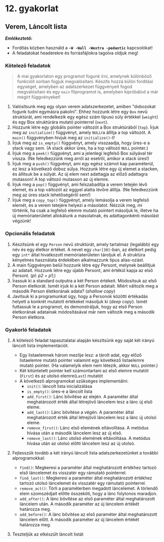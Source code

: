 # 12. gyakorlat

## Verem, Láncolt lista

***Emlékeztető:***
- Fordítás közben használd a **`-W -Wall -Wextra -pedantic`** kapcsolókat!
- A feladatokat headerekre és forrásfájlokra tagolva oldjuk meg!

### Kötelező feladatok
> A mai gyakorlaton egy programot fogunk írni, amelynek különböző funkcióit sorban fogjuk megvalósítani. Készíts hozzá külön fordítási egységet, amelyben az adatszerkezet függvényeit fogod megvalósítani és egy `main` főprogramot is, amelyben kipróbálod a már megírt függvényeket!

1. Valósítsunk meg egy olyan verem adatszerkezetet, amiben "dobozokat fogunk tudni egymásra pakolni". Ehhez hozzunk létre egy `Box` nevű struktúrát, ami rendelkezik egy egész szám típusú súly értékkel (`weight`) és egy Box struktúrára mutató pointerrel (`next`).
2. Hozzunk létre egy globális pointer változót a Box struktúrából (`top`). Írjuk meg az `initialize()` függvényt, amely `NULL`ra állítja a top változót. A `main()` függvényben hívjuk meg az `initialize()`-t!
3. Írjuk meg az `is_empty()` függvényt, amely visszaadja, hogy üres-e a stack vagy sem. (A stack akkor üres, ha a top változó `NULL` pointer.)
4. Írjuk meg a `peek()` függvényt, ami a jelenlegi legfelső Box súlyával tér vissza. (Ne feledkezzünk meg arról az esetről, amikor a stack üres!)
5. Írjuk meg a `push()` függvényt, ami egy egész számot kap paraméterül, ez lesz a következő doboz súlya. Hozzunk létre egy új elemet a stacken, és állítsuk be a súlyát. Az új elem next adattagja az előző adattagra mutasson! A top változó mutasson az új elemre.
6. Írjuk meg a `pop()` függvényt, ami felszabadítja a verem tetején lévő elemet, és a top változót az eggyel alatta lévőre állítja. (Ne feledkezzünk meg az üres stack lehetőségéről sem!)
7. Írjuk meg a `copy_top()` függvényt, amely lemásolja a verem legfelső elemét, és a verem tetejére helyezi a másolatot. Nézzük meg, mi történik, ha csak a legfelső elemre mutató pointert másoljuk le, illetve ha új memóriaterületet allokálunk a másolatnak, és adattagonkénti másolást végzünk!

### Opcionális feladatok

1. Készítsünk el egy `Person` nevű struktúrát, amely tartalmaz (legalább) egy név és egy életkor értéket. A nevet egy `char[30]`-ban, az életkort pedig egy `int*` által hivatkozott memóriaterületen tároljuk el. A struktúra kényelmes használata érdekében alkalmazzunk típus alias-ozást.
2. A main függvényen belül hozzunk létre egy Persont, melynek beállítjuk az adatait. Hozzunk létre egy újabb Persont, ami értékül kapja az első Persont. (*pl: p2 = p1;*)
3. Írassuk ki a standard outputra a két Person értékeit. Módosítsuk az első Person életkorát. Ismét írjuk ki a két Person adatait. Miért változik meg a második Person életkorának adata? (*shallow copy*)
4. Javítsuk ki a programunkat úgy, hogy a Personok közötti értékadás helyett a konkrét mutatott értékeket másoljuk ki (*deep copy*). Ismét futtassuk le a programot, és demonstráljuk, hogy az első Person életkorának adatainak módosításával már nem változik meg a második Person életkora.

### Gyakorló feladatok

1. A kötelező feladat tapasztalatai alapján készítsünk egy saját két irányú láncolt lista implementációt.
    - Egy listaelemnek három mezője lesz: a tárolt adat, egy előző listaelemre mutató pointer valamint egy következő listaelemre mutató pointer. (Ha valamelyik elem nem létezik, akkor `NULL` pointer.)
    - Két kitüntetett pointer kell számontartani az első elemre mutatót (`First`) és az utolsó elemre(`Last`) mutatót
    - A következő alprogramokat szükséges implementálni:
        - `init()`: láncolt lista inicializálása
        - `is_empty()`: üres-e a láncolt lista
        - `add_first()`: Lánc bővítése az elején. A paraméter által meghatározott érték által létrejövő láncelem lesz a lánc új első eleme.
        - `add_last()`: Lánc bővítése a végén. A paraméter által meghatározott érték által létrejövő láncelem lesz a lánc új utolsó eleme.
        - `remove_first()`: Lánc első elemének eltávolítása. A metódus hívása után a második láncelem lesz az új első.
        - `remove_last()`: Lánc utolsó elemének eltávolítása. A metódus hívása után az utolsó előtti láncelem lesz az új utolsó.

2. Fejlesszük tovább a két irányú láncolt lista adatszerkezetünket a további alprogramokkal:
    - `find()`: Megkeresi a paraméter által meghatározott értékhez tartozó első láncelemet és visszatér egy rámutató pointerrel.
    - `find_last()`: Megkeresi a paraméter által meghatározott értékhez tartozó utolsó láncelemet és visszatér egy rámutató pointerrel.
    - `remove_act()`: Törli a paraméterben megadott láncelemet. A törlendő elem szomszédjait előtte összeköti, hogy a lánc folytonos maradjon.
    - `add_after()`: A lánc bővítése az első paraméter által meghatározott láncelem után. A második paraméter az új láncelem értékét határozza meg.
    - `add_before()`: A lánc bővítése az első paraméter által meghatározott láncelem előtt. A második paraméter az új láncelem értékét határozza meg.

3. Teszteljük az elkészült láncolt listát
